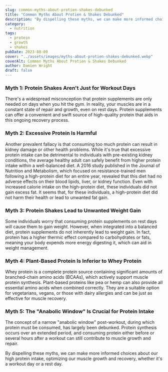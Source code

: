 ```yaml
---
slug: common-myths-about-protien-shakes-debunked
title: "Common Myths About Protien & Shakes Debunked"
description: "By dispelling these myths, we can make more informed choices about our high protein intake, optimizing our muscle growth and recovery."
category:
  - nutrition
tags:
  - protein
  - growth
  - shakes
pubDate: 2023-08-09
cover: "../assets/images/myths-about-protien-shakes-debunked.webp"
coverAlt: Common Myths About Protien & Shakes Debunked
author: Damien Wright
draft: false
---
```


### Myth 1: Protein Shakes Aren't Just for Workout Days

There's a widespread misconception that protein supplements are only needed on days when you hit the gym. In reality, your muscles are in a constant state of repair and growth, even on rest days. Protein supplements can offer a convenient and swift source of high-quality protein that aids in this ongoing recovery process.

### Myth 2: Excessive Protein Is Harmful

Another prevalent fallacy is that consuming too much protein can result in kidney damage or other health problems. While it's true that excessive protein intake can be detrimental to individuals with pre-existing kidney conditions, the average healthy adult can safely benefit from higher protein intake within a well-balanced diet. A 2016 study published in the Journal of Nutrition and Metabolism, which focused on resistance-trained men following a high-protein diet for an entire year, revealed that this diet had no adverse effects on their blood lipids, liver, or kidney function. Even with increased calorie intake on the high-protein diet, these individuals did not gain excess fat. It seems that, for these individuals, a high-protein diet did not harm their health or lead to unwanted fat gain.

### Myth 3: Protein Shakes Lead to Unwanted Weight Gain

Some individuals worry that consuming protein supplements on rest days will cause them to gain weight. However, when integrated into a balanced diet, protein supplements do not inherently lead to weight gain. In fact, protein has a higher thermic effect compared to carbohydrates or fats, meaning your body expends more energy digesting it, which can aid in weight management.

### Myth 4: Plant-Based Protein Is Inferior to Whey Protein

Whey protein is a complete protein source containing significant amounts of branched-chain amino acids (BCAAs), which actively support muscle protein synthesis. Plant-based proteins like pea or hemp can also provide all essential amino acids when combined correctly. They are a suitable option for vegetarians, vegans, or those with dairy allergies and can be just as effective for muscle recovery.

### Myth 5: The "Anabolic Window" Is Crucial for Protein Intake

The concept of a narrow "anabolic window" post-workout, during which protein must be consumed, has largely been debunked. Protein synthesis occurs over an extended period, and consuming protein either before or several hours after a workout can still contribute to muscle growth and repair.

By dispelling these myths, we can make more informed choices about our high protein intake, optimizing our muscle growth and recovery, whether it's a workout day or a rest day.
